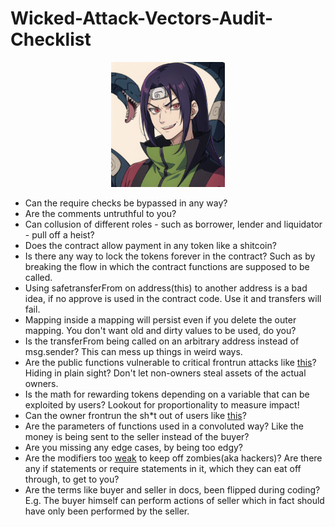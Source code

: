 # Wicked-Attack-Vectors-Audit-Checklist

<p align = center>
<img src= "./images/20230530_113017.png" height="200">
<br>
</p>

- Can the require checks be bypassed in any way?
- Are the comments untruthful to you?
- Can collusion of different roles - such as borrower, lender and liquidator - pull off a heist?
- Does the contract allow payment in any token like a shitcoin?
- Is there any way to lock the tokens forever in the contract? Such as by breaking the flow in which the contract functions are supposed to be called.
- Using safetransferFrom on address(this) to another address is a bad idea, if no approve is used in the contract code. Use it and transfers will fail.
- Mapping inside a mapping will persist even if you delete the outer mapping. You don't want old and dirty values to be used, do you? 
- Is the transferFrom being called on an arbitrary address instead of msg.sender? This can mess up things in weird ways. 
- Are the public functions vulnerable to critical frontrun attacks like [this](https://github.com/sherlock-audit/2023-01-ajna-judging/issues/140)? Hiding in plain sight? Don't let non-owners steal assets of the actual owners.
- Is the math for rewarding tokens depending on a variable that can be exploited by users? Lookout for proportionality to measure impact!
- Can the owner frontrun the sh*t out of users like [this](https://consensys.net/diligence/audits/2021/06/growthdefi-wheat/#frontrunning-attacks-by-the-owner)?
- Are the parameters of functions used in a convoluted way? Like the money is being sent to the seller instead of the buyer?
- Are you missing any edge cases, by being too edgy?
- Are the modifiers too [weak](https://twitter.com/BlockSecTeam/status/1692533280971936059?t=pZijRKlnlcFfo9fdEk8dSQ&s=19) to keep off zombies(aka hackers)? Are there any if statements or require statements in it, which they can eat off through, to get to you?
- Are the terms like buyer and seller in docs, been flipped during coding? E.g. The buyer himself can perform actions of seller which in fact should have only been performed by the seller.  
